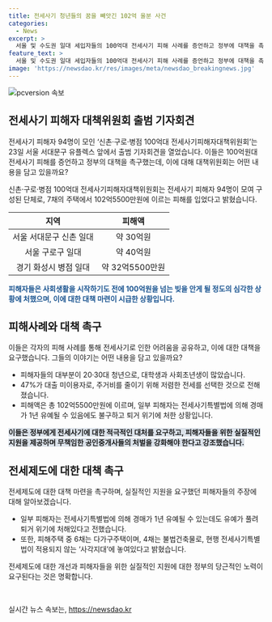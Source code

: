 ```yaml
---
title: 전세사기 청년들의 꿈을 빼앗긴 102억 울분 사건
categories:
  - News
excerpt: >
  서울 및 수도권 일대 세입자들의 100억대 전세사기 피해 사례를 증언하고 정부에 대책을 촉구하는 모임이 열렸다. 94명 중 89.3%가 20·30대 청년으로 대부분이 대학생이나 사회초년생이었으며, 47%는 대출을 이용하지 않았고, 피해액은 102억5500만원이었다. 이들은 집 문제로 유학, 결혼, 이직 등 소중한 기회를 잃었으며, 정부에 적극적인 대처와 피해자 지원을 촉구했다. 피해자 중 일부는 전세사기 특별법으로 인해 경매가 1년 유예될 수 있는데도 유예가 풀려 퇴거 위험에 처했다.
feature_text: >
  서울 및 수도권 일대 세입자들의 100억대 전세사기 피해 사례를 증언하고 정부에 대책을 촉구하는 모임이 열렸다. 94명 중 89.3%가 20·30대 청년으로 대부분이 대학생이나 사회초년생이었으며, 47%는 대출을 이용하지 않았고, 피해액은 102억5500만원이었다. 이들은 집 문제로 유학, 결혼, 이직 등 소중한 기회를 잃었으며, 정부에 적극적인 대처와 피해자 지원을 촉구했다. 피해자 중 일부는 전세사기 특별법으로 인해 경매가 1년 유예될 수 있는데도 유예가 풀려 퇴거 위험에 처했다.
image: 'https://newsdao.kr/res/images/meta/newsdao_breakingnews.jpg'
---
```


<p><img src="https://newsdao.kr/res/images/meta/newsdao_breakingnews.jpg" alt="pcversion 속보" /></p>

<h2 data-ke-size="size26">전세사기 피해자 대책위원회 출범 기자회견</h2>

<p>전세사기 피해자 94명이 모인 ‘신촌·구로·병점 100억대 전세사기피해자대책위원회’는 23일 서울 서대문구 유플렉스 앞에서 출범 기자회견을 열었습니다. 이들은 100억원대 전세사기 피해를 증언하고 정부의 대책을 촉구했는데, 이에 대해 대책위원회는 어떤 내용을 담고 있을까요?</p>

<p data-ke-size="size16">신촌·구로·병점 100억대 전세사기피해자대책위원회는 전세사기 피해자 94명이 모여 구성된 단체로, 7채의 주택에서 102억5500만원에 이르는 피해를 입었다고 밝혔습니다.</p>

<table>
    <thead>
        <tr>
            <th style="text-align: center;">지역</th>
            <th style="text-align: center;">피해액</th>
        </tr>
    </thead>
    <tbody>
        <tr>
            <td style="text-align: center;">서울 서대문구 신촌 일대</td>
            <td style="text-align: center;">약 30억원</td>
        </tr>
        <tr>
            <td style="text-align: center;">서울 구로구 일대</td>
            <td style="text-align: center;">약 40억원</td>
        </tr>
        <tr>
            <td style="text-align: center;">경기 화성시 병점 일대</td>
            <td style="text-align: center;">약 32억5500만원</td>
        </tr>
    </tbody>
</table>

<p><b><span style="color: #1a5490;">피해자들은 사회생활을 시작하기도 전에 100억원을 넘는 빚을 안게 될 정도의 심각한 상황에 처했으며, 이에 대한 대책 마련이 시급한 상황입니다.</span></b></p>

<h2 data-ke-size="size26">피해사례와 대책 촉구</h2>

<p>이들은 각자의 피해 사례를 통해 전세사기로 인한 어려움을 공유하고, 이에 대한 대책을 요구했습니다. 그들의 이야기는 어떤 내용을 담고 있을까요?</p>

<ul>
    <li>피해자들의 대부분이 20·30대 청년으로, 대학생과 사회초년생이 많았습니다.</li>
    <li>47%가 대출 미이용자로, 주거비를 줄이기 위해 저렴한 전세를 선택한 것으로 전해졌습니다.</li>
    <li>피해액은 총 102억5500만원에 이르며, 일부 피해자는 전세사기특별법에 의해 경매가 1년 유예될 수 있음에도 불구하고 퇴거 위기에 처한 상황입니다.</li>
</ul>

<p><b><span style="background-color: #21538527;">이들은 정부에게 전세사기에 대한 적극적인 대처를 요구하고, 피해자들을 위한 실질적인 지원을 제공하며 무책임한 공인중개사들의 처벌을 강화해야 한다고 강조했습니다.</span></b></p>

<h2 data-ke-size="size26">전세제도에 대한 대책 촉구</h2>

<p>전세제도에 대한 대책 마련을 촉구하며, 실질적인 지원을 요구했던 피해자들의 주장에 대해 알아보겠습니다.</p>

<ul>
    <li>일부 피해자는 전세사기특별법에 의해 경매가 1년 유예될 수 있는데도 유예가 풀려 퇴거 위기에 처해있다고 전했습니다.</li>
    <li>또한, 피해주택 중 6채는 다가구주택이며, 4채는 불법건축물로, 현행 전세사기특별법이 적용되지 않는 ‘사각지대’에 놓여있다고 밝혔습니다.</li>
</ul>

<p data-ke-size="size16">전세제도에 대한 개선과 피해자들을 위한 실질적인 지원에 대한 정부의 당근적인 노력이 요구된다는 것은 명확합니다.</p>

<p data-ke-size="size16">&nbsp;</p>
실시간 뉴스 속보는, <a href="https://newsdao.kr" rel="dofollow">https://newsdao.kr</a>


